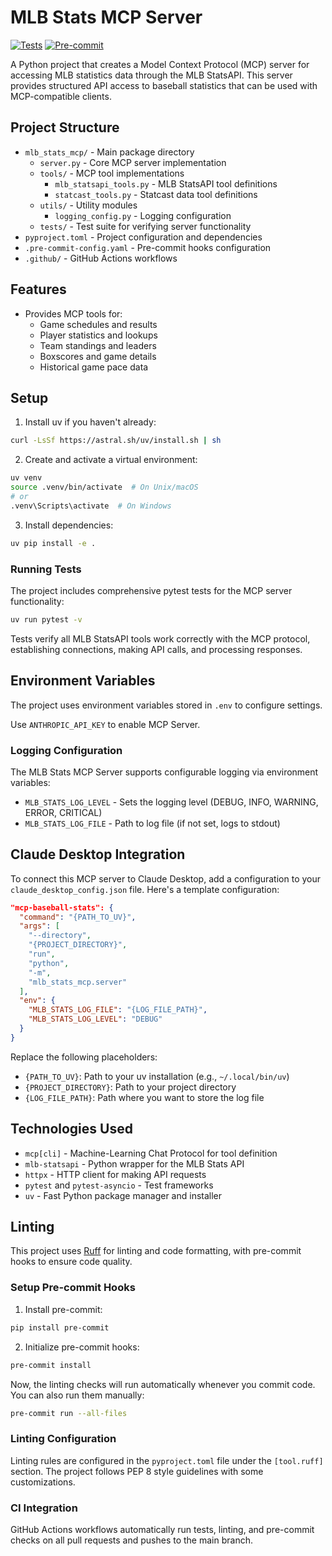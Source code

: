 # MLB Stats MCP Server

[![Tests](https://github.com/etweisberg/mcp-baseball-stats/actions/workflows/test.yml/badge.svg)](https://github.com/etweisberg/baseball/mcp-baseball-stats/workflows/test.yml)
[![Pre-commit](https://github.com/etweisberg/mcp-baseball-stats/actions/workflows/pre-commit.yml/badge.svg)](https://github.com/etweisberg/mcp-baseball-stats/actions/workflows/pre-commit.yml)

A Python project that creates a Model Context Protocol (MCP) server for accessing MLB statistics data through the MLB StatsAPI. This server provides structured API access to baseball statistics that can be used with MCP-compatible clients.

## Project Structure

- `mlb_stats_mcp/` - Main package directory
  - `server.py` - Core MCP server implementation
  - `tools/` - MCP tool implementations
    - `mlb_statsapi_tools.py` - MLB StatsAPI tool definitions
    - `statcast_tools.py` - Statcast data tool definitions
  - `utils/` - Utility modules
    - `logging_config.py` - Logging configuration
  - `tests/` - Test suite for verifying server functionality
- `pyproject.toml` - Project configuration and dependencies
- `.pre-commit-config.yaml` - Pre-commit hooks configuration
- `.github/` - GitHub Actions workflows

## Features

- Provides MCP tools for:
  - Game schedules and results
  - Player statistics and lookups
  - Team standings and leaders
  - Boxscores and game details
  - Historical game pace data

## Setup

1. Install uv if you haven't already:

```bash
curl -LsSf https://astral.sh/uv/install.sh | sh
```

2. Create and activate a virtual environment:

```bash
uv venv
source .venv/bin/activate  # On Unix/macOS
# or
.venv\Scripts\activate  # On Windows
```

3. Install dependencies:

```bash
uv pip install -e .
```

### Running Tests

The project includes comprehensive pytest tests for the MCP server functionality:

```bash
uv run pytest -v
```

Tests verify all MLB StatsAPI tools work correctly with the MCP protocol, establishing connections, making API calls, and processing responses.

## Environment Variables

The project uses environment variables stored in `.env` to configure settings.

Use `ANTHROPIC_API_KEY` to enable MCP Server.

### Logging Configuration

The MLB Stats MCP Server supports configurable logging via environment variables:

- `MLB_STATS_LOG_LEVEL` - Sets the logging level (DEBUG, INFO, WARNING, ERROR, CRITICAL)
- `MLB_STATS_LOG_FILE` - Path to log file (if not set, logs to stdout)

## Claude Desktop Integration

To connect this MCP server to Claude Desktop, add a configuration to your `claude_desktop_config.json` file. Here's a template configuration:

```json
"mcp-baseball-stats": {
  "command": "{PATH_TO_UV}",
  "args": [
    "--directory",
    "{PROJECT_DIRECTORY}",
    "run",
    "python",
    "-m",
    "mlb_stats_mcp.server"
  ],
  "env": {
    "MLB_STATS_LOG_FILE": "{LOG_FILE_PATH}",
    "MLB_STATS_LOG_LEVEL": "DEBUG"
  }
}
```

Replace the following placeholders:
- `{PATH_TO_UV}`: Path to your uv installation (e.g., `~/.local/bin/uv`)
- `{PROJECT_DIRECTORY}`: Path to your project directory
- `{LOG_FILE_PATH}`: Path where you want to store the log file

## Technologies Used

- `mcp[cli]` - Machine-Learning Chat Protocol for tool definition
- `mlb-statsapi` - Python wrapper for the MLB Stats API
- `httpx` - HTTP client for making API requests
- `pytest` and `pytest-asyncio` - Test frameworks
- `uv` - Fast Python package manager and installer

## Linting

This project uses [Ruff](https://github.com/astral-sh/ruff) for linting and code formatting, with pre-commit hooks to ensure code quality.

### Setup Pre-commit Hooks

1. Install pre-commit:

```bash
pip install pre-commit
```

2. Initialize pre-commit hooks:

```bash
pre-commit install
```

Now, the linting checks will run automatically whenever you commit code. You can also run them manually:

```bash
pre-commit run --all-files
```

### Linting Configuration

Linting rules are configured in the `pyproject.toml` file under the `[tool.ruff]` section. The project follows PEP 8 style guidelines with some customizations.

### CI Integration

GitHub Actions workflows automatically run tests, linting, and pre-commit checks on all pull requests and pushes to the main branch.
